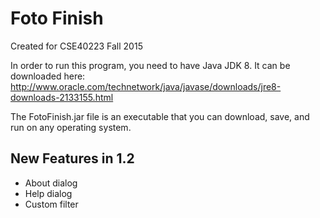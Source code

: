 Foto Finish
===============
Created for CSE40223 Fall 2015

In order to run this program, you need to have Java JDK 8.
It can be downloaded here: http://www.oracle.com/technetwork/java/javase/downloads/jre8-downloads-2133155.html

The FotoFinish.jar file is an executable that you can download, save, and run on any operating system.

New Features in 1.2
--------------------
- About dialog
- Help dialog
- Custom filter
